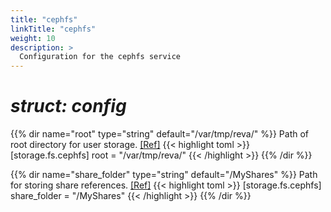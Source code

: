 ```yaml
---
title: "cephfs"
linkTitle: "cephfs"
weight: 10
description: >
  Configuration for the cephfs service
---
```


# _struct: config_

{{% dir name="root" type="string" default="/var/tmp/reva/" %}}
Path of root directory for user storage. [[Ref]](https://github.com/cs3org/reva/tree/master/pkg/storage/fs/cephfs/cephfs.go#L34)
{{< highlight toml >}}
[storage.fs.cephfs]
root = "/var/tmp/reva/"
{{< /highlight >}}
{{% /dir %}}

{{% dir name="share_folder" type="string" default="/MyShares" %}}
Path for storing share references. [[Ref]](https://github.com/cs3org/reva/tree/master/pkg/storage/fs/cephfs/cephfs.go#L35)
{{< highlight toml >}}
[storage.fs.cephfs]
share_folder = "/MyShares"
{{< /highlight >}}
{{% /dir %}}

